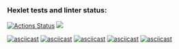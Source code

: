 ### Hexlet tests and linter status:
[![Actions Status](https://github.com/HakiSan/python-project-49/actions/workflows/hexlet-check.yml/badge.svg)](https://github.com/HakiSan/python-project-49/actions)
<a href="https://codeclimate.com/github/HakiSan/python-project-49/maintainability"><img src="https://api.codeclimate.com/v1/badges/474e529fef7fbde5f5e5/maintainability" /></a>

[![asciicast](https://asciinema.org/a/nUpPS7HXmqdmiPERPluIBAizB.svg)](https://asciinema.org/a/nUpPS7HXmqdmiPERPluIBAizB)
[![asciicast](https://asciinema.org/a/l7Ws8E0Bu0qwI87AguXPV0LdK.svg)](https://asciinema.org/a/l7Ws8E0Bu0qwI87AguXPV0LdK)
[![asciicast](https://asciinema.org/a/KoqFXFr9RK9phm4qGgXizt2mX.svg)](https://asciinema.org/a/KoqFXFr9RK9phm4qGgXizt2mX)
[![asciicast](https://asciinema.org/a/jcruoyLzzJfAhnQNbWCcKSNyM.svg)](https://asciinema.org/a/jcruoyLzzJfAhnQNbWCcKSNyM)
[![asciicast](https://asciinema.org/a/MWpBqSUBpjJj1DyqvVYefKOCn.svg)](https://asciinema.org/a/MWpBqSUBpjJj1DyqvVYefKOCn)